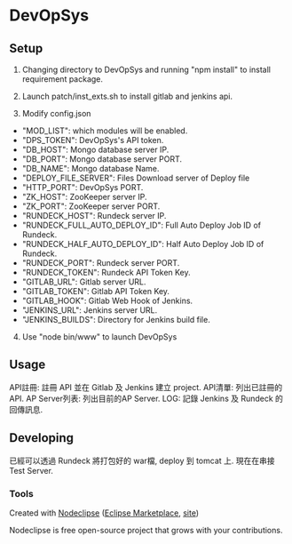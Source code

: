 

# DevOpSys

## Setup
1. Changing directory to DevOpSys and running "npm install" to install requirement package.

2. Launch patch/inst_exts.sh to install gitlab and jenkins api.

3. Modify config.json
- "MOD_LIST": which modules will be enabled.
- "DPS_TOKEN": DevOpSys's API token.
- "DB_HOST": Mongo database server IP.
- "DB_PORT": Mongo database server PORT.
- "DB_NAME": Mongo database Name.
- "DEPLOY_FILE_SERVER": Files Download server of Deploy file
- "HTTP_PORT": DevOpSys PORT.
- "ZK_HOST": ZooKeeper server IP.
- "ZK_PORT": ZooKeeper server PORT.
- "RUNDECK_HOST": Rundeck server IP.
- "RUNDECK_FULL_AUTO_DEPLOY_ID": Full Auto Deploy Job ID of Rundeck.
- "RUNDECK_HALF_AUTO_DEPLOY_ID": Half Auto Deploy Job ID of Rundeck.
- "RUNDECK_PORT": Rundeck server PORT.
- "RUNDECK_TOKEN": Rundeck API Token Key.
- "GITLAB_URL": Gitlab server URL.
- "GITLAB_TOKEN": Gitlab API Token Key.
- "GITLAB_HOOK": Gitlab Web Hook of Jenkins.
- "JENKINS_URL": Jenkins server URL.
- "JENKINS_BUILDS": Directory for Jenkins build file.

4. Use "node bin/www" to launch DevOpSys


## Usage
API註冊: 註冊 API 並在 Gitlab 及 Jenkins 建立 project.
API清單: 列出已註冊的 API.
AP Server列表: 列出目前的AP Server.
LOG: 記錄 Jenkins 及 Rundeck 的回傳訊息.


## Developing
已經可以透過 Rundeck 將打包好的 war檔, deploy 到 tomcat 上.
現在在串接 Test Server.

### Tools

Created with [Nodeclipse](https://github.com/Nodeclipse/nodeclipse-1)
 ([Eclipse Marketplace](http://marketplace.eclipse.org/content/nodeclipse), [site](http://www.nodeclipse.org)) 

Nodeclipse is free open-source project that grows with your contributions.
